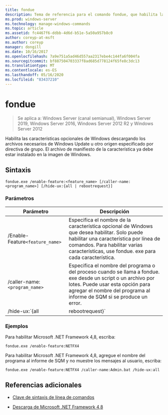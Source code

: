```yaml
---
title: fondue
description: Tema de referencia para el comando fondue, que habilita las características opcionales de Windows mediante la descarga de los archivos necesarios de Windows Update u otro origen especificado por directiva de grupo.
ms.prod: windows-server
ms.technology: manage-windows-commands
ms.topic: article
ms.assetid: fc4467f6-ddbb-4d6d-b51e-5a50a957b8c0
author: coreyp-at-msft
ms.author: coreyp
manager: dongill
ms.date: 10/16/2017
ms.openlocfilehash: 7a9e751a5ad46d557aa2317ebe4c144fa6f004fa
ms.sourcegitcommit: bf887504703337f8ad685d778124f65fe8c3dc13
ms.translationtype: MT
ms.contentlocale: es-ES
ms.lasthandoff: 05/16/2020
ms.locfileid: "83437210"
---
```

# <a name="fondue"></a>fondue

> Se aplica a: Windows Server (canal semianual), Windows Server 2019, Windows Server 2016, Windows Server 2012 R2 y Windows Server 2012

Habilita las características opcionales de Windows descargando los archivos necesarios de Windows Update u otro origen especificado por directiva de grupo. El archivo de manifiesto de la característica ya debe estar instalado en la imagen de Windows.

## <a name="syntax"></a>Sintaxis

```
fondue.exe /enable-feature:<feature_name> [/caller-name:<program_name>] [/hide-ux:{all | rebootrequest}]
```

### <a name="parameters"></a>Parámetros

| Parámetro | Descripción |
| --------- | ----------- |
| /Enable-Feature`<feature_name>` | Especifica el nombre de la característica opcional de Windows que desea habilitar. Solo puede habilitar una característica por línea de comandos. Para habilitar varias características, use fondue. exe para cada característica. |
| /caller-name:`<program_name>` | Especifica el nombre del programa o del proceso cuando se llama a fondue. exe desde un script o un archivo por lotes. Puede usar esta opción para agregar el nombre del programa al informe de SQM si se produce un error. |
| /hide-ux:`{all | rebootrequest}` | Use **todo** para ocultar todos los mensajes al usuario, incluidas las solicitudes de progreso y de permiso para tener acceso a Windows Update. Si se requiere el permiso, se producirá un error en la operación.<p>Use **rebootrequest** para ocultar solo los mensajes de usuario que soliciten permiso para reiniciar el equipo. Utilice esta opción si tiene un script que controla las solicitudes de reinicio. |

### <a name="examples"></a>Ejemplos

Para habilitar Microsoft .NET Framework 4,8, escriba:

```
fondue.exe /enable-feature:NETFX4
```

Para habilitar Microsoft .NET Framework 4,8, agregue el nombre del programa al informe de SQM y no muestre los mensajes al usuario, escriba:

```
fondue.exe /enable-feature:NETFX4 /caller-name:Admin.bat /hide-ux:all
```

## <a name="additional-references"></a>Referencias adicionales

- [Clave de sintaxis de línea de comandos](command-line-syntax-key.md)

- [Descarga de Microsoft .NET Framework 4,8](https://dotnet.microsoft.com/download/dotnet-framework/net48)
